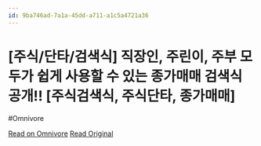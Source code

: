 ```yaml
---
id: 9ba746ad-7a1a-45dd-a711-a1c5a4721a36
---
```


# [주식/단타/검색식] 직장인, 주린이, 주부 모두가 쉽게 사용할 수 있는 종가매매 검색식 공개!! [주식검색식, 주식단타, 종가매매]
#Omnivore

[Read on Omnivore](https://omnivore.app/me/https-youtube-com-watch-v-yiz-g-fdc-jic-q-1931df09e9b)
[Read Original](https://youtube.com/watch?v=YizGFdcJicQ)

